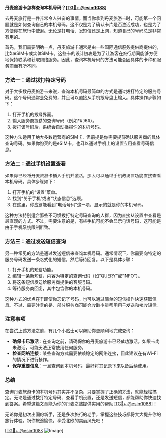 **丹麦旅游卡怎样查询本机号码？[[TG💪+ @esim1088](https://t.me/s/esim1088)]**

去丹麦旅行是一件非常令人兴奋的事情，而当你拿到丹麦旅游卡时，可能第一个问题就是如何查询自己的本机号码。这不仅是为了确认卡片是否激活成功，也是为了方便你在旅行中使用。无论是打电话、发短信还是上网，知道自己的号码总是非常有用的。

首先，我们需要明确一点，丹麦旅游卡通常是由一些国际通信服务提供商提供的，比如eSIM卡或实体SIM卡。这些卡的设计初衷是为了让游客在旅行期间能够方便地保持联系和获取网络服务。因此，查询本机号码的方法可能会因具体的卡种和服务商而有所不同。

### 方法一：通过拨打特定号码

对于大多数丹麦旅游卡来说，查询本机号码最简单的方式是通过拨打特定的服务号码。这个号码通常是免费的，并且可以直接从手机拨号盘上输入。具体操作步骤如下：

1. 打开手机的拨号界面。
2. 输入服务商提供的查询号码（例如*#06#）。
3. 拨打该号码后，系统会自动播报你的本机号码。

这种方法适用于绝大多数运营商的SIM卡，但前提是你需要提前确认服务商的具体查询号码。如果你购买的是eSIM卡，也可以通过手机上的设置应用查看号码信息。

### 方法二：通过手机设置查看

如果你已经将丹麦旅游卡插入手机并激活，那么可以通过手机的设置功能直接查看本机号码。具体步骤如下：

1. 打开手机的“设置”菜单。
2. 找到“关于手机”或者“状态信息”选项。
3. 在这里，你应该能看到“电话号码”这一项，显示的就是你的本机号码。

这种方法特别适合那些不习惯拨打特定号码查询的人群，因为直接从设置中查看是最直观的方式。不过，需要注意的是，有些手机可能不会显示电话号码，这可能是由于手机系统限制所致。

### 方法三：通过发送短信查询

另一种常见的方法是通过发送短信来查询本机号码。通常情况下，你需要向特定的服务号码发送一条格式化的短信，然后等待回复。以下是具体步骤：

1. 打开手机的短信功能。
2. 编辑一条新短信，内容为特定的查询代码（如“QUERY”或“INFO”）。
3. 将这条短信发送给服务商提供的客服号码。
4. 等待服务商回复，其中包含你的本机号码。

这种方式的优点在于即使你忘记了号码，也可以通过简单的短信操作快速获取信息。不过，需要注意的是，部分服务商可能会收取少量费用用于发送和接收短信。

### 注意事项

在尝试上述方法之前，有几个小贴士可以帮助你更顺利地完成查询：

- **确保卡已激活**：在查询之前，请确保你的丹麦旅游卡已经成功激活。如果卡尚未激活，可能无法正常使用任何服务。
- **检查网络连接**：某些查询方式需要依赖稳定的网络连接，因此建议在有Wi-Fi的情况下进行操作。
- **保存重要信息**：一旦查询到本机号码，最好将其记录下来以备后续使用。

### 总结

查询丹麦旅游卡的本机号码其实并不复杂，只要掌握了正确的方法，就能轻松搞定。无论是通过拨打特定号码、查看手机设置，还是发送短信，都能帮助你快速找到答案。希望这篇文章能为你的丹麦之旅提供实用的帮助[[TG💪+ @esim1088](https://t.me/s/esim1088)]！

无论你是初次出国的新手，还是多次旅行的老手，掌握这些技巧都将大大提升你的旅行体验。祝你旅途愉快，享受北欧的美丽风光吧！

[[TG💪+ @esim1088](https://t.me/s/esim1088) ![Image](https://i.postimg.cc/4NQfJmqS/Snipaste-2025-05-13-00-14-12.png)]